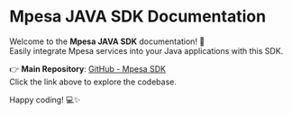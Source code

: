 # Mpesa JAVA SDK Documentation

Welcome to the **Mpesa JAVA SDK** documentation! 🚀  
Easily integrate Mpesa services into your Java applications with this SDK.

👉 **Main Repository**: [GitHub - Mpesa SDK](https://github.com/dere7/mpesa-sdk)  
Click the link above to explore the codebase.

Happy coding! 💻✨


